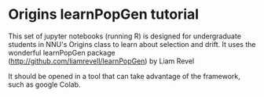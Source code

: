# Origins learnPopGen tutorial
This set of jupyter notebooks (running R) is designed for undergraduate students in NNU's Origins class to learn about selection and drift. It uses the wonderful learnPopGen package (http://github.com/liamrevell/learnPopGen) by Liam Revel

It should be opened in a tool that can take advantage of the framework, such as google Colab.
